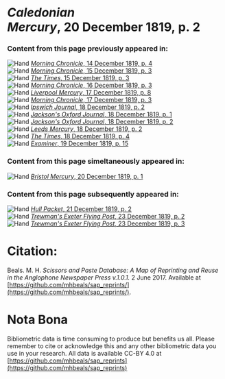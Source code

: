 # *Caledonian Mercury*, 20 December 1819, p. 2  
  
### Content from this page previously appeared in:  
![Hand](http://scissorsandpaste.net/wp-content/uploads/2017/06/smallhandpointer.png) [*Morning Chronicle*, 14 December 1819, p. 4](https://mhbeals.github.io/sap_html/Morning-Chronicle/Morning-Chronicle-14-December-1819-p-4)  
![Hand](http://scissorsandpaste.net/wp-content/uploads/2017/06/smallhandpointer.png) [*Morning Chronicle*, 15 December 1819, p. 3](https://mhbeals.github.io/sap_html/Morning-Chronicle/Morning-Chronicle-15-December-1819-p-3)  
![Hand](http://scissorsandpaste.net/wp-content/uploads/2017/06/smallhandpointer.png) [*The Times*, 15 December 1819, p. 3](https://mhbeals.github.io/sap_html/The-Times/The-Times-15-December-1819-p-3)  
![Hand](http://scissorsandpaste.net/wp-content/uploads/2017/06/smallhandpointer.png) [*Morning Chronicle*, 16 December 1819, p. 3](https://mhbeals.github.io/sap_html/Morning-Chronicle/Morning-Chronicle-16-December-1819-p-3)  
![Hand](http://scissorsandpaste.net/wp-content/uploads/2017/06/smallhandpointer.png) [*Liverpool Mercury*, 17 December 1819, p. 8](https://mhbeals.github.io/sap_html/Liverpool-Mercury/Liverpool-Mercury-17-December-1819-p-8)  
![Hand](http://scissorsandpaste.net/wp-content/uploads/2017/06/smallhandpointer.png) [*Morning Chronicle*, 17 December 1819, p. 3](https://mhbeals.github.io/sap_html/Morning-Chronicle/Morning-Chronicle-17-December-1819-p-3)  
![Hand](http://scissorsandpaste.net/wp-content/uploads/2017/06/smallhandpointer.png) [*Ipswich Journal*, 18 December 1819, p. 2](https://mhbeals.github.io/sap_html/Ipswich-Journal/Ipswich-Journal-18-December-1819-p-2)  
![Hand](http://scissorsandpaste.net/wp-content/uploads/2017/06/smallhandpointer.png) [*Jackson's Oxford Journal*, 18 December 1819, p. 1](https://mhbeals.github.io/sap_html/Jackson's-Oxford-Journal/Jackson's-Oxford-Journal-18-December-1819-p-1)  
![Hand](http://scissorsandpaste.net/wp-content/uploads/2017/06/smallhandpointer.png) [*Jackson's Oxford Journal*, 18 December 1819, p. 2](https://mhbeals.github.io/sap_html/Jackson's-Oxford-Journal/Jackson's-Oxford-Journal-18-December-1819-p-2)  
![Hand](http://scissorsandpaste.net/wp-content/uploads/2017/06/smallhandpointer.png) [*Leeds Mercury*, 18 December 1819, p. 2](https://mhbeals.github.io/sap_html/Leeds-Mercury/Leeds-Mercury-18-December-1819-p-2)  
![Hand](http://scissorsandpaste.net/wp-content/uploads/2017/06/smallhandpointer.png) [*The Times*, 18 December 1819, p. 4](https://mhbeals.github.io/sap_html/The-Times/The-Times-18-December-1819-p-4)  
![Hand](http://scissorsandpaste.net/wp-content/uploads/2017/06/smallhandpointer.png) [*Examiner*, 19 December 1819, p. 15](https://mhbeals.github.io/sap_html/Examiner/Examiner-19-December-1819-p-15)  
  
### Content from this page simeltaneously appeared in:  
![Hand](http://scissorsandpaste.net/wp-content/uploads/2017/06/smallhandpointer.png) [*Bristol Mercury*, 20 December 1819, p. 1](https://mhbeals.github.io/sap_html/Bristol-Mercury/Bristol-Mercury-20-December-1819-p-1)  
  
### Content from this page subsequently appeared in:  
![Hand](http://scissorsandpaste.net/wp-content/uploads/2017/06/smallhandpointer.png) [*Hull Packet*, 21 December 1819, p. 2](https://mhbeals.github.io/sap_html/Hull-Packet/Hull-Packet-21-December-1819-p-2)  
![Hand](http://scissorsandpaste.net/wp-content/uploads/2017/06/smallhandpointer.png) [*Trewman's Exeter Flying Post*, 23 December 1819, p. 2](https://mhbeals.github.io/sap_html/Trewman's-Exeter-Flying-Post/Trewman's-Exeter-Flying-Post-23-December-1819-p-2)  
![Hand](http://scissorsandpaste.net/wp-content/uploads/2017/06/smallhandpointer.png) [*Trewman's Exeter Flying Post*, 23 December 1819, p. 3](https://mhbeals.github.io/sap_html/Trewman's-Exeter-Flying-Post/Trewman's-Exeter-Flying-Post-23-December-1819-p-3)  


# Citation: 

Beals. M. H. *Scissors and Paste Database: A Map of Reprinting and Reuse in the Anglophone Newspaper Press v.1.0.1.* 2 June 2017. Available at [https://github.com/mhbeals/sap_reprints/](https://github.com/mhbeals/sap_reprints/). 

# Nota Bona

Bibliometric data is time consuming to produce but benefits us all. Please remember to cite or acknowledge this and any other bibliometric data you use in your research. All data is available CC-BY 4.0 at [https://github.com/mhbeals/sap_reprints](https://github.com/mhbeals/sap_reprints)